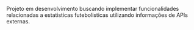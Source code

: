 Projeto em desenvolvimento buscando implementar funcionalidades relacionadas a estatisticas futebolisticas utilizando informações de APIs externas.
